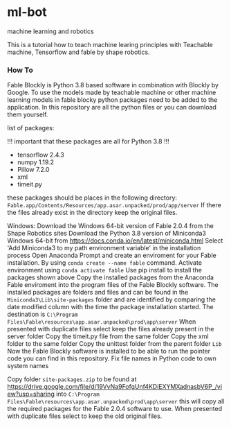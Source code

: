 # ml-bot
machine learning and robotics

This is a tutorial how to teach machine learing principles with Teachable machine, Tensorflow and fable by shape robotics.

### How To

Fable Blockly is Python 3.8 based software in combination with Blockly by Google. To use the models made by teachable machine or other machine learning models in fable blocky python packages need to be added to the application. In this repository are all the python files or you can download them yourself.

list of packages:

!!! important that these packages are all for Python 3.8 !!!

- tensorflow 2.4.3
- numpy	1.19.2
- Pillow 7.2.0
- xml
- timeit.py

these packages should be places in the following directory:
```Fable.app/Contents/Resources/app.asar.unpacked/prod/app/server```
If there the files already exist in the directory keep the original files.

Windows:
Download the Windows 64-bit version of Fable 2.0.4 from the Shape Robotics sites
Download the Python 3.8 version of Miniconda3 Windows 64-bit from https://docs.conda.io/en/latest/miniconda.html
  Select 'Add Miniconda3 to my path environment variable' in the installation process
Open Anaconda Prompt and create an enviroment for your Fable installation. By using ```conda create --name fable``` command.
Activate environment using ```conda activate fable```
Use pip install to install the packages shown above
Copy the installed packages from the Anaconda Fable enviroment into the program files of the Fable Blockly software.
  The installed packages are folders and files and can be found in the ```Miniconda3\Lib\site-packages``` folder and are identified by comparing the date modified column with the time the package installation started. 
  The destination is ```C:\Program Files\Fable\resources\app.asar.unpacked\prod\app\server``` 
  When presented with duplicate files select keep the files already present in the server folder
  Copy the timeit.py file from the same folder
  Copy the xml folder to the same folder
  Copy the unittest folder from the parent folder ```Lib```
Now the Fable Blockly software is installed to be able to run the pointer code you can find in this repository.
Fix file names in Python code to own system names



Copy folder ```site-packages.zip``` to be found at https://drive.google.com/file/d/19VvNa9FofgUnf4KDiEXYMXadnasbV6P_/view?usp=sharing into ```C:\Program Files\Fable\resources\app.asar.unpacked\prod\app\server``` this will copy all the required packages for the Fable 2.0.4 software to use. When presented with duplicate files select to keep the old original files.
